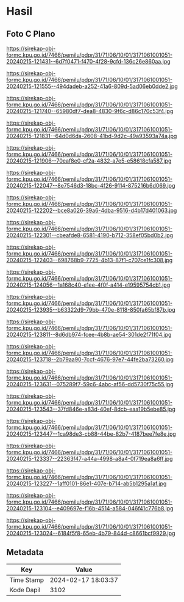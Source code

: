 # Hasil

## Foto C Plano

https://sirekap-obj-formc.kpu.go.id/7466/pemilu/pdpr/31/71/06/10/01/3171061001051-20240215-121431--6d7f0471-f470-4f28-9cfd-136c26e860aa.jpg

https://sirekap-obj-formc.kpu.go.id/7466/pemilu/pdpr/31/71/06/10/01/3171061001051-20240215-121555--494dadeb-a252-41a6-809d-5ad06eb0dde2.jpg

https://sirekap-obj-formc.kpu.go.id/7466/pemilu/pdpr/31/71/06/10/01/3171061001051-20240215-121740--65980df7-dea8-4830-9f6c-d86c170c53f4.jpg

https://sirekap-obj-formc.kpu.go.id/7466/pemilu/pdpr/31/71/06/10/01/3171061001051-20240215-121831--64d0d6da-2608-41bd-9d2c-49a93593a74a.jpg

https://sirekap-obj-formc.kpu.go.id/7466/pemilu/pdpr/31/71/06/10/01/3171061001051-20240215-121906--70eaf8e0-cf2a-4832-a7e5-e58618cfa587.jpg

https://sirekap-obj-formc.kpu.go.id/7466/pemilu/pdpr/31/71/06/10/01/3171061001051-20240215-122047--8e7546d3-18bc-4f26-9114-875216b6d069.jpg

https://sirekap-obj-formc.kpu.go.id/7466/pemilu/pdpr/31/71/06/10/01/3171061001051-20240215-122202--bce8a026-39a6-4dba-9516-d4b17d401063.jpg

https://sirekap-obj-formc.kpu.go.id/7466/pemilu/pdpr/31/71/06/10/01/3171061001051-20240215-122301--cbeafde8-6581-4190-b712-358ef05bd0b2.jpg

https://sirekap-obj-formc.kpu.go.id/7466/pemilu/pdpr/31/71/06/10/01/3171061001051-20240215-122403--698768b9-7725-4b13-87f1-c707ce1fc308.jpg

https://sirekap-obj-formc.kpu.go.id/7466/pemilu/pdpr/31/71/06/10/01/3171061001051-20240215-124056--1a168c40-e1ee-4f0f-a414-e19595754cb1.jpg

https://sirekap-obj-formc.kpu.go.id/7466/pemilu/pdpr/31/71/06/10/01/3171061001051-20240215-123935--b63322d9-79bb-470e-8118-850fa65bf87b.jpg

https://sirekap-obj-formc.kpu.go.id/7466/pemilu/pdpr/31/71/06/10/01/3171061001051-20240215-123811--8d6db974-fcee-4b8b-ae54-301de2f71f04.jpg

https://sirekap-obj-formc.kpu.go.id/7466/pemilu/pdpr/31/71/06/10/01/3171061001051-20240215-123718--2b79aa90-7ccf-4676-97e7-44fe2ba73260.jpg

https://sirekap-obj-formc.kpu.go.id/7466/pemilu/pdpr/31/71/06/10/01/3171061001051-20240215-123631--075289f7-59c6-4abc-af56-dd5730f75c55.jpg

https://sirekap-obj-formc.kpu.go.id/7466/pemilu/pdpr/31/71/06/10/01/3171061001051-20240215-123543--37fd846e-a83d-40ef-8dcb-eaa19b5ebe85.jpg

https://sirekap-obj-formc.kpu.go.id/7466/pemilu/pdpr/31/71/06/10/01/3171061001051-20240215-123447--1ca98de3-cb88-44be-82b7-4187bee7fe8e.jpg

https://sirekap-obj-formc.kpu.go.id/7466/pemilu/pdpr/31/71/06/10/01/3171061001051-20240215-123337--22363f47-a44a-4998-a8a4-0f719ea8a6ff.jpg

https://sirekap-obj-formc.kpu.go.id/7466/pemilu/pdpr/31/71/06/10/01/3171061001051-20240215-123227--1aff0101-86e1-407e-b714-ab5b1295a1af.jpg

https://sirekap-obj-formc.kpu.go.id/7466/pemilu/pdpr/31/71/06/10/01/3171061001051-20240215-123104--e409697e-f16b-4514-a584-046f41c776b8.jpg

https://sirekap-obj-formc.kpu.go.id/7466/pemilu/pdpr/31/71/06/10/01/3171061001051-20240215-123024--6184f5f8-65eb-4b79-844d-c8661bcf9929.jpg


## Metadata

| Key        | Value               |
| ---------- | ------------------- |
| Time Stamp | 2024-02-17 18:03:37 |
| Kode Dapil | 3102                |



